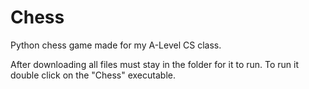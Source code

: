 # Chess
Python chess game made for my A-Level CS class.

After downloading all files must stay in the folder for it to run. To run it double click on the "Chess" executable.
